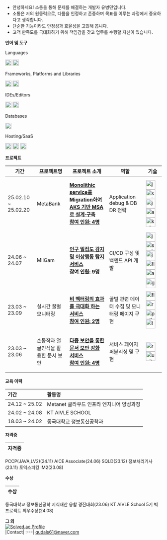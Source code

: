 * 안녕하세요! 소통을 통해 문제를 해결하는 개발자 유병민입니다.
* 소통은 저의 원동력으로, 다름을 인정하고 존중하며 목표를 이루는 과정에서 중요하다고 생각합니다.
* 단순한 기능이라도 안정성과 효율성을 고민해 봅니다.
* 고객 만족도를 극대화하기 위해 책임감을 갖고 업무를 수행할 자신이 있습니다.
    
**언어 및 도구**  

<p align="left"> Languages </p>
<p align="left">
  <img src="https://img.shields.io/badge/Java-007396?style=flat-square&logo=Java&logoColor=white" height="20"/>
  <img src="https://img.shields.io/badge/Python-3670A0?style=flat-square&logo=Python&logoColor=white" height="20"/>
</p>

<p align="left"> Frameworks, Platforms and Libraries </p>
<p align="left">
  <img src="https://img.shields.io/badge/SpringBoot-6DB33F?style=flat-square&logo=Spring&logoColor=white" height="20"/>
  <img src="https://img.shields.io/badge/opencv-%23white.svg?style=flat-square&logo=opencv&logoColor=white" height="20"/>
</p>

<p align="left"> IDEs/Editors </p>
<p align="left">
  <img src="https://img.shields.io/badge/IntelliJ IDEA-000000?style=flat-square&logo=intellij-idea&logoColor=white" height="20"/>
  <img src="https://img.shields.io/badge/Visual Studio Code-007ACC?style=flat-square&logo=visual-studio-code&logoColor=white" height="20"/>
</p>

<p align="left"> Databases </p>
<p align="left">
  <img src="https://img.shields.io/badge/Mysql-E6B91E?style=flat-square&logo=MySql&logoColor=white" height="20"/>
</p>

<p align="left"> Hosting/SaaS </p>
<p align="left">
  <img src="https://img.shields.io/badge/GitHub Actions-000000?style=flat-square&logo=GitHub-Actions&logoColor=white" height="20"/>
  <img src="https://img.shields.io/badge/Jenkins-000000?style=flat-square&logo=jenkins&logoColor=white" height="20"/>
  <img src="https://img.shields.io/badge/aws-000000?style=flat-square&logo=amazon-aws&logoColor=white" height="20"/>
</p>

**프로젝트**  

<table>
  <thead>
    <tr>
      <th>기간</th>
      <th>프로젝트명</th>
      <th>프로젝트 소개</th>
      <th>역할</th>
      <th>기술</th>
    </tr>
  </thead>
  <tbody>
    <tr>
      <td>25.02.10 ~ 25.02.20</td>
      <td>MetaBank</td>
      <td><p><a href="https://github.com/Metanet-Signal-Platoon">
        <strong>
          Monolithic service를 Migration하여 AKS 기반 MSA로 설계·구축​ <br> 참여 인원: 4명
        </strong></a></p></td>
      <td>Application debug & DB DR 전략</td>
      <td>
        <img src="https://cdn.jsdelivr.net/gh/devicons/devicon@latest/icons/java/java-original.svg" alt="java" width="30"/>
        <img src="https://cdn.jsdelivr.net/gh/devicons/devicon@latest/icons/spring/spring-original.svg" alt="spring" width="30"/>
        <img src="https://cdn.jsdelivr.net/gh/devicons/devicon@latest/icons/jenkins/jenkins-original.svg" alt="jenkins" width="30"/>
        <img src="https://cdn.jsdelivr.net/gh/devicons/devicon@latest/icons/azure/azure-original.svg" alt="azure" width="30"/>
        <img src="https://cdn.jsdelivr.net/gh/devicons/devicon@latest/icons/kubernetes/kubernetes-plain.svg" alt="kubernetes" width="30"/>
      </td>
    </tr>
    <tr>
      <td>24.06 ~ 24.07</td>
      <td>MilGam</td>
      <td><p><a href="https://github.com/dbqudals/MilGam">
        <strong>
          인구 밀집도 감지 및 이상행동 탐지 서비스 <br> 참여 인원: 9명
        </strong></a></p></td>
      <td>CI/CD 구성 및 백엔드 API 개발</td>
      <td>
        <img src="https://cdn.jsdelivr.net/gh/devicons/devicon@latest/icons/java/java-original.svg" alt="java" width="30"/>
        <img src="https://cdn.jsdelivr.net/gh/devicons/devicon@latest/icons/spring/spring-original.svg" alt="spring" width="30"/>
        <img src="https://cdn.jsdelivr.net/gh/devicons/devicon@latest/icons/jenkins/jenkins-original.svg" alt="jenkins" width="30"/>
        <img src="https://cdn.jsdelivr.net/gh/devicons/devicon@latest/icons/flask/flask-original.svg" alt="flask" width="30"/>
        <img src="https://cdn.jsdelivr.net/gh/devicons/devicon@latest/icons/amazonwebservices/amazonwebservices-original-wordmark.svg" alt="amazonwebservices" width="30"/>
        <img src="https://cdn.jsdelivr.net/gh/devicons/devicon@latest/icons/googlecloud/googlecloud-original.svg" alt="gcp" width="30"/>
      </td>
    </tr>
    <tr>
      <td>23.03 ~ 23.09</td>
      <td>실시간 꿀벌 모니터링</td>
      <td><p><a href="https://github.com/dbqudals/Bee-Tracking">
      <strong>
        비 벡터링의 효과를 극대화 하는 서비스 <br> 참여 인원: 2명
      </strong></a></p></td>
      <td>꿀벌 관련 데이터 수집 및 모니터링 페이지 구현</td>
      <td>
        <img src="https://cdn.jsdelivr.net/gh/devicons/devicon@latest/icons/flask/flask-original.svg" alt="flask" width="30"/>
        <img src="https://cdn.jsdelivr.net/gh/devicons/devicon@latest/icons/raspberrypi/raspberrypi-original.svg" alt="raspberrypi" width="30"/>
        <img src="https://cdn.jsdelivr.net/gh/devicons/devicon@latest/icons/python/python-original.svg" alt="python" width="30"/>
        <img src="https://cdn.jsdelivr.net/gh/devicons/devicon@latest/icons/tensorflow/tensorflow-original.svg" alt="tensorflow" width="30"/>
      </td>
    </tr>
    <tr>
      <td>23.03 ~ 23.06</td>
      <td>손동작과 얼굴인식을 활용한 문서 보안</td>
      <td><p><a href="https://github.com/dbqudals/Capston_Design">
        <strong>
          다중 보안을 통한 문서 보안 강화 서비스 <br> 참여 인원: 4명
        </strong></a></p></td>
      <td>서비스 페이지 퍼블리싱 및 구현</td>
      <td>
        <img src="https://cdn.jsdelivr.net/gh/devicons/devicon@latest/icons/react/react-original.svg" alt="react" width="30"/>
        <img src="https://cdn.jsdelivr.net/gh/devicons/devicon@latest/icons/unity/unity-original.svg" alt="unity" width="30"/>
      </td>
    </tr>
  </tbody>
</table>

**교육 이력**

기간|활동명|
:---|:---|
24.12 ~ 25.02| Metanet 클라우드 인프라 엔지니어 양성과정
24.02 ~ 24.08| KT AIVLE SCHOOL
18.03 ~ 24.02| 동국대학교 정보통신공학과 

**자격증**

|자격증|
:---|
PCCP(JAVA,LV2)(24.11)
AICE Associate(24.06)
SQLD(23.12)
정보처리기사(23.11)
토익스피킹 IM2(23.08)

**수상**

|수상|
:---|
동국대학교 정보통신공학 지식재산 융합 경진대회(23.06)
KT AIVLE School 5기 빅 프로젝트 최우수상(24.08)

**그 외**
<br>
[![Solved.ac Profile](http://mazassumnida.wtf/api/v2/generate_badge?boj=qudalssv)](https://solved.ac/qudalssv/)
<br>
|Contact|
:---|
qudals61@naver.com
